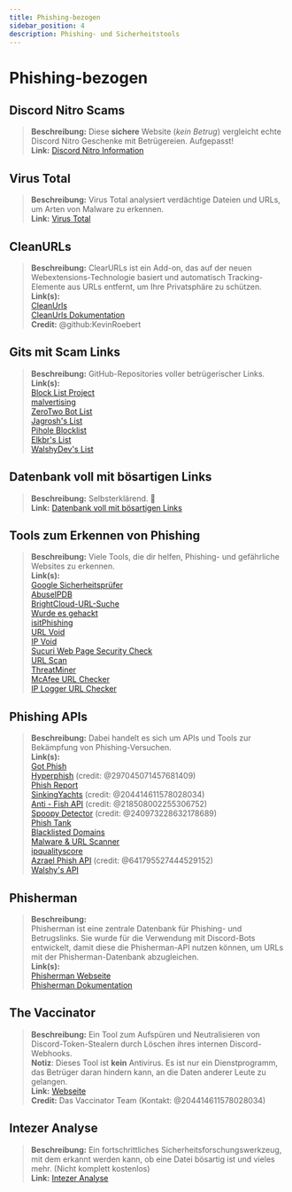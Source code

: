 ```yaml
---
title: Phishing-bezogen 
sidebar_position: 4
description: Phishing- und Sicherheitstools
---
```


# Phishing-bezogen

## **Discord Nitro Scams**

> **Beschreibung:** Diese **sichere** Website (*kein Betrug*) vergleicht echte Discord Nitro Geschenke mit Betrügereien. Aufgepasst!   <br/>
**Link:** [Discord Nitro Information](https://dicsord.gq/)

## **Virus Total**

> **Beschreibung:** Virus Total analysiert verdächtige Dateien und URLs, um Arten von Malware zu erkennen.   <br/>
**Link:** [Virus Total](https://www.virustotal.com/gui/home/upload)

## **CleanURLs**

> **Beschreibung:** ClearURLs ist ein Add-on, das auf der neuen Webextensions-Technologie basiert und automatisch Tracking-Elemente aus URLs entfernt, um Ihre Privatsphäre zu schützen.  <br/>
**Link(s):**  <br/>
[CleanUrls](https://github.com/ClearURLs/Addon)  <br/>
[CleanUrls Dokumentation](https://docs.clearurls.xyz/latest/)  <br/>
**Credit:** @github:KevinRoebert


## **Gits mit Scam Links**

> **Beschreibung:** GitHub-Repositories voller betrügerischer Links.   <br/>
**Link(s):**  
[Block List Project](https://blocklistproject.github.io/Lists/)   <br/>
[malvertising](https://github.com/D09r/malvertising/blob/master/scam-domains.csv)   <br/>
[ZeroTwo Bot List](https://github.com/ZeroTwo-Bot/anti-fish-lists/)   <br/>
[Jagrosh's List](https://github.com/jagrosh/Vortex/tree/master/lists)   <br/>
[Pihole Blocklist](https://github.com/mhhakim/pihole-blocklist/)   <br/>
[Elkbr's List](https://github.com/elbkr/bad-websites)  <br/>
[WalshyDev's List](https://github.com/WalshyDev/Discord-bad-domains/blob/main/bad-domains.json)

## **Datenbank voll mit bösartigen Links**

> **Beschreibung:** Selbsterklärend. 🔢   <br/>
**Link:** [Datenbank voll mit bösartigen Links](https://urlhaus.abuse.ch/browse/)

## **Tools zum Erkennen von Phishing**

> **Beschreibung:** Viele Tools, die dir helfen, Phishing- und gefährliche Websites zu erkennen.  <br/>
**Link(s):** <br/>
[Google Sicherheitsprüfer](https://transparencyreport.google.com/safe-browsing/search)  <br/>
[AbuseIPDB](https://www.abuseipdb.com/)  <br/>
[BrightCloud-URL-Suche](https://www.brightcloud.com/tools/url-ip-lookup.php)  <br/>
[Wurde es gehackt](https://www.isithacked.com/)  <br/>
[isitPhishing](https://isitphishing.org/) <br/>
[URL Void](https://www.urlvoid.com/)  <br/>
[IP Void](https://www.ipvoid.com/)  <br/>
[Sucuri Web Page Security Check](https://unmask.sucuri.net/security-report/)  <br/>
[URL Scan](https://urlscan.io/)  <br/>
[ThreatMiner](https://www.threatminer.org/)  <br/>
[McAfee URL Checker](https://www.trustedsource.org/)  <br/>
[IP Logger URL Checker](https://iplogger.com/url-checker)

## Phishing APIs 
> **Beschreibung:** Dabei handelt es sich um APIs und Tools zur Bekämpfung von Phishing-Versuchen.   <br/>
**Link(s):** <br/>
[Got Phish](http://gotphish.com/)   <br/>
[Hyperphish](https://api.hyperphish.com/docs) (credit: @297045071457681409)   <br/>
[Phish Report](https://phish.report/)   <br/>
[SinkingYachts](https://phish.sinking.yachts/docs) (credit: @204414611578028034)  <br/>
[Anti - Fish API](https://anti-fish.bitflow.dev/) (credit: @218508002255306752)   <br/>
[Spoopy Detector](https://spoopy.oceanlord.me/) (credit: @240973228632178689)   <br/>
[Phish Tank](https://phishtank.org/)   <br/>
[Blacklisted Domains](https://api.hyperphish.com/gimme-domains) <br/>
[Malware & URL Scanner](https://chrome.google.com/webstore/detail/malware-url-scanner/ianpniapgjchiheejeipopldaanbjicd) <br/>
[ipqualityscore](https://www.ipqualityscore.com/threat-feeds/malicious-url-scanner)  <br/>
[Azrael Phish API](https://phish.azrael.gg/) (credit: @641795527444529152)  <br/>
[Walshy's API](https://bad-domains.walshy.dev/)

## **Phisherman**

> **Beschreibung:**   <br/>
Phisherman ist eine zentrale Datenbank für Phishing- und Betrugslinks. Sie wurde für die Verwendung mit Discord-Bots entwickelt, damit diese die Phisherman-API nutzen können, um URLs mit der Phisherman-Datenbank abzugleichen.   <br/>
**Link(s):**   <br/>
[Phisherman Webseite](https://phisherman.gg/)   <br/>
[Phisherman Dokumentation](https://docs.phisherman.gg/)

## **The Vaccinator**

> **Beschreibung:** Ein Tool zum Aufspüren und Neutralisieren von Discord-Token-Stealern durch Löschen ihres internen Discord-Webhooks. <br/>
**Notiz**: Dieses Tool ist **kein** Antivirus. Es ist nur ein Dienstprogramm, das Betrüger daran hindern kann, an die Daten anderer Leute zu gelangen. <br/>
**Link:** [Webseite](https://sketchy.tel/)  <br/>
**Credit:** Das Vaccinator Team (Kontakt: @204414611578028034)

## **Intezer Analyse**

> **Beschreibung:** Ein fortschrittliches Sicherheitsforschungswerkzeug, mit dem erkannt werden kann, ob eine Datei bösartig ist und vieles mehr. (Nicht komplett kostenlos) <br/>
**Link:** [Intezer Analyse](https://analyze.intezer.com/)